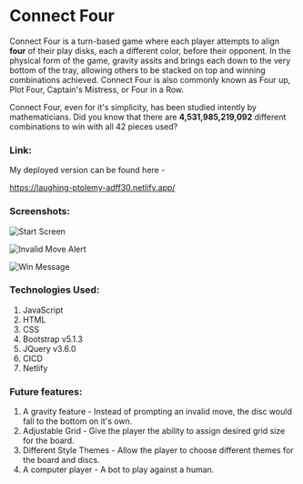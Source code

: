 # Connect Four

Connect Four is a turn-based game where each player attempts to align **four** of their play disks, each a different color, before their opponent. In the physical form of the game, gravity assits and brings each down to the very bottom of the tray, allowing others to be stacked on top and winning combinations achieved. Connect Four is also commonly known as Four up, Plot Four, Captain's Mistress, or Four in a Row. 

Connect Four, even for it's simplicity, has been studied intently by mathematicians. Did you know that there are **4,531,985,219,092** different combinations to win with all 42 pieces used?

### Link:
My deployed version can be found here - 

https://laughing-ptolemy-adff30.netlify.app/

### Screenshots:
![Start Screen](https://i.imgur.com/GsAtHPR.png)

![Invalid Move Alert](https://i.imgur.com/KCEThPQ.png)

![Win Message](https://i.imgur.com/PG66Yyq.png)

### Technologies Used:
1. JavaScript
2. HTML
3. CSS
4. Bootstrap v5.1.3
5. JQuery v3.6.0
6. CICD
7. Netlify

### Future features:
1. A gravity feature - Instead of prompting an invalid move, the disc would fall to the bottom on it's own.
2. Adjustable Grid - Give the player the ability to assign desired grid size for the board.
3. Different Style Themes - Allow the player to choose different themes for the board and discs. 
4. A computer player - A bot to play against a human. 


